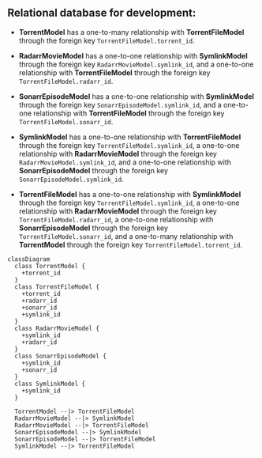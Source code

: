 ## Relational database for development:

- **TorrentModel** has a one-to-many relationship with **TorrentFileModel** through the foreign key `TorrentFileModel.torrent_id`.

- **RadarrMovieModel** has a one-to-one relationship with **SymlinkModel** through the foreign key `RadarrMovieModel.symlink_id`, and a one-to-one relationship with **TorrentFileModel** through the foreign key `TorrentFileModel.radarr_id`.

- **SonarrEpisodeModel** has a one-to-one relationship with **SymlinkModel** through the foreign key `SonarrEpisodeModel.symlink_id`, and a one-to-one relationship with **TorrentFileModel** through the foreign key `TorrentFileModel.sonarr_id`.

- **SymlinkModel** has a one-to-one relationship with **TorrentFileModel** through the foreign key `TorrentFileModel.symlink_id`, a one-to-one relationship with **RadarrMovieModel** through the foreign key `RadarrMovieModel.symlink_id`, and a one-to-one relationship with **SonarrEpisodeModel** through the foreign key `SonarrEpisodeModel.symlink_id`.

- **TorrentFileModel** has a one-to-one relationship with **SymlinkModel** through the foreign key `TorrentFileModel.symlink_id`, a one-to-one relationship with **RadarrMovieModel** through the foreign key `TorrentFileModel.radarr_id`, a one-to-one relationship with **SonarrEpisodeModel** through the foreign key `TorrentFileModel.sonarr_id`, and a one-to-many relationship with **TorrentModel** through the foreign key `TorrentFileModel.torrent_id`.


```mermaid
classDiagram
  class TorrentModel {
    +torrent_id
  }
  class TorrentFileModel {
    +torrent_id
    +radarr_id
    +sonarr_id
    +symlink_id
  }
  class RadarrMovieModel {
    +symlink_id
    +radarr_id
  }
  class SonarrEpisodeModel {
    +symlink_id
    +sonarr_id
  }
  class SymlinkModel {
    +symlink_id
  }

  TorrentModel --|> TorrentFileModel
  RadarrMovieModel --|> SymlinkModel
  RadarrMovieModel --|> TorrentFileModel
  SonarrEpisodeModel --|> SymlinkModel
  SonarrEpisodeModel --|> TorrentFileModel
  SymlinkModel --|> TorrentFileModel
```
